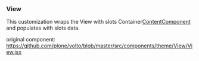 ### View

This customization wraps the View with slots Container[ContentComponent](https://github.com/eea/volto-slots/blob/develop/src/components/theme/ContentContainer/ContentContainer.jsx#L14) and populates with slots data.

original component: https://github.com/plone/volto/blob/master/src/components/theme/View/View.jsx
